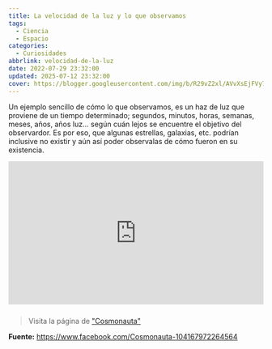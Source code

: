 ```yaml
---
title: La velocidad de la luz y lo que observamos
tags:
  - Ciencia
  - Espacio
categories:
  - Curiosidades
abbrlink: velocidad-de-la-luz
date: 2022-07-29 23:32:00
updated: 2025-07-12 23:32:00
cover: https://blogger.googleusercontent.com/img/b/R29vZ2xl/AVvXsEjFVy7_uCbMOB2Xo_S4gaCoIm56AzMsdWq16nlRC2DleQ5LEKL_1uZZflF3Y4eRZPT-yjjzbstNUEUrrwPfumx4JB4MjvxubuaxT9ms6OVjKw6bDgPnIA5D8OevIog-rwu7L18wS_fbn5kQHmHfi7g4n34Cw10688tR0eMJe7RmOM7ilNnCkWdS37EL/s1600-rw/Velocidad%20de%20la%20Luz.webp
---
```


Un ejemplo sencillo de cómo lo que observamos, es un haz de luz que proviene de un tiempo determinado; segundos, minutos, horas, semanas, meses, años, años luz… según cuán lejos se encuentre el objetivo del observardor. Es por eso, que algunas estrellas, galaxias, etc. podrían inclusive no existir y aún así poder observalas de cómo fueron en su existencia.

<div style="position: relative; padding-bottom: 56.25%; height: 0; overflow: hidden; max-width: 100%; height: auto; margin-bottom: 1.5rem;">
  <iframe src="https://www.facebook.com/plugins/video.php?height=720&href=https%3A%2F%2Fwww.facebook.com%2F104167972264564%2Fvideos%2F825980721719504%2F&show_text=false&width=1280&t=0" style="position: absolute; top: 0; left: 0; width: 100%; height: 100%;" scrolling="no" frameborder="0" allowfullscreen="true" allow="autoplay; picture-in-picture" allowfullscreen="true"></iframe>
</div>

> Visita la página de ["Cosmonauta"](https://www.facebook.com/Cosmonauta-104167972264564)

**Fuente:**
https://www.facebook.com/Cosmonauta-104167972264564